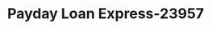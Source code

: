 ---
f_zip-code: 65802
f_state-code: MO
title: Payday Loan Express-23957
f_phone: 417-863-6200
f_city-only: Springfield
f_address: 908 North Glenstone Avenue Springfield
f_location-unique-id: '23957'
slug: payday-loan-express-23957
updated-on: '2024-05-30T13:46:58.046Z'
created-on: '2024-05-30T13:36:59.803Z'
published-on: '2024-05-30T13:54:32.469Z'
f_city-state: cms/city/springfield-mo.md
f_company: cms/company/payday-loan-express.md
f_state: cms/state/missouri.md
layout: '[payday-loan].html'
tags: payday-loan
---